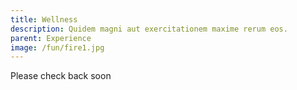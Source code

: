 ```yaml
---
title: Wellness
description: Quidem magni aut exercitationem maxime rerum eos.
parent: Experience
image: /fun/fire1.jpg
---
```


Please check back soon
